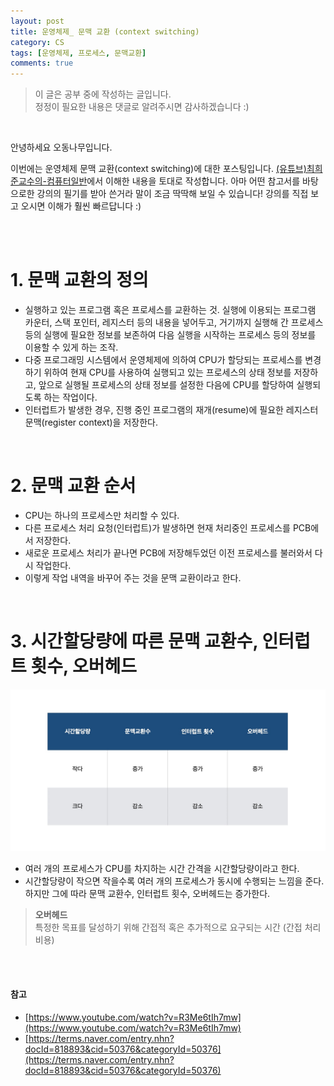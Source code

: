 ```yaml
---
layout: post
title: 운영체제_ 문맥 교환 (context switching)
category: CS
tags: [운영체제, 프로세스, 문맥교환]
comments: true
---
```

>이 글은 공부 중에 작성하는 글입니다.            
>정정이 필요한 내용은 댓글로 알려주시면 감사하겠습니다 :)

<br>

안녕하세요 오동나무입니다.  <br>

이번에는 운영체제 문맥 교환(context switching)에 대한 포스팅입니다. [(유튜브)최희준교수의-컴퓨터일반](https://www.youtube.com/watch?v=R3Me6tIh7mw)에서 이해한 내용을 토대로 작성합니다. 아마 어떤 참고서를 바탕으로한 강의의 필기를 받아 쓴거라 말이 조금 딱딱해 보일 수 있습니다! 강의를 직접 보고 오시면 이해가 훨씬 빠르답니다 :)

<br>
<br>

# 1. 문맥 교환의 정의
* 실행하고 있는 프로그램 혹은 프로세스를 교환하는 것. 실행에 이용되는 프로그램 카운터, 스택 포인터, 레지스터 등의 내용을 넣어두고, 거기까지 실행해 간 프로세스 등의 실행에 필요한 정보를 보존하여 다음 실행을 시작하는 프로세스 등의 정보를 이용할 수 있게 하는 조작.
* 다중 프로그래밍 시스템에서 운영체제에 의하여 CPU가 할당되는 프로세스를 변경하기 위하여 현재 CPU를 사용하여 실행되고 있는 프로세스의 상태 정보를 저장하고, 앞으로 실행될 프로세스의 상태 정보를 설정한 다음에 CPU를  할당하여  실행되도록 하는 작업이다.
* 인터럽트가 발생한 경우, 진행 중인 프로그램의 재개(resume)에 필요한 레지스터 문맥(register context)을 저장한다.

<br>

# 2. 문맥 교환 순서
* CPU는 하나의 프로세스만 처리할 수 있다.
* 다른 프로세스 처리 요청(인터럽트)가 발생하면 현재 처리중인 프로세스를 PCB에서 저장한다.
* 새로운 프로세스 처리가 끝나면 PCB에 저장해두었던 이전 프로세스를 불러와서 다시 작업한다.
* 이렇게 작업 내역을 바꾸어 주는 것을 문맥 교환이라고 한다.

<br>

# 3. 시간할당량에 따른 문맥 교환수, 인터럽트 횟수, 오버헤드 <br>

<img src = "/assets/post-img/cs/process2.jpg">

* 여러 개의 프로세스가 CPU를 차지하는 시간 간격을 시간할당량이라고 한다.
* 시간할당량이 작으면 작을수록 여러 개의 프로세스가 동시에 수행되는 느낌을 준다. 하지만 그에 따라 문맥 교환수, 인터럽트 횟수, 오버헤드는 증가한다.

>**오버헤드**      
특정한 목표를 달성하기 위해 간접적 혹은 추가적으로 요구되는 시간 (간접 처리 비용)





<br>
<br>

#### 참고
- [https://www.youtube.com/watch?v=R3Me6tIh7mw](https://www.youtube.com/watch?v=R3Me6tIh7mw)
- [https://terms.naver.com/entry.nhn?docId=818893&cid=50376&categoryId=50376](https://terms.naver.com/entry.nhn?docId=818893&cid=50376&categoryId=50376)

<br>
<br>
